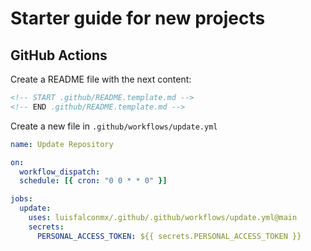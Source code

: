# Starter guide for new projects

## GitHub Actions

Create a README file with the next content:
``` markdown
<!-- START .github/README.template.md -->
<!-- END .github/README.template.md -->
```

Create a new file in `.github/workflows/update.yml`
``` yaml
name: Update Repository

on:
  workflow_dispatch:
  schedule: [{ cron: "0 0 * * 0" }]

jobs:
  update:
    uses: luisfalconmx/.github/.github/workflows/update.yml@main
    secrets:
      PERSONAL_ACCESS_TOKEN: ${{ secrets.PERSONAL_ACCESS_TOKEN }}

```